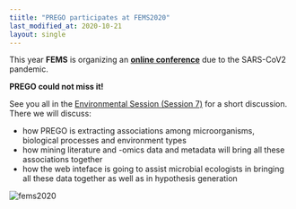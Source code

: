 ```yaml
---
tiitle: "PREGO participates at FEMS2020"
last_modified_at: 2020-10-21
layout: single
---
```


This year **FEMS** is organizing an **[online conference](https://fems2020belgrade.com/)** due to the SARS-CoV2 pandemic.

**PREGO could not miss it!**

See you all in the [Environmental Session (Session 7)](https://fems2020belgrade.com/scientific-program/) for a short discussion. There we will discuss:

* how PREGO is extracting associations among microorganisms, biological processes and environment types
* how mining literature and -omics data and metadata will bring all these associations together
* how the web inteface is going to assist microbial ecologists in bringing all these data together as well as in hypothesis generation


![fems2020](https://i.ibb.co/jfFRSP0/Selection-752.png)
